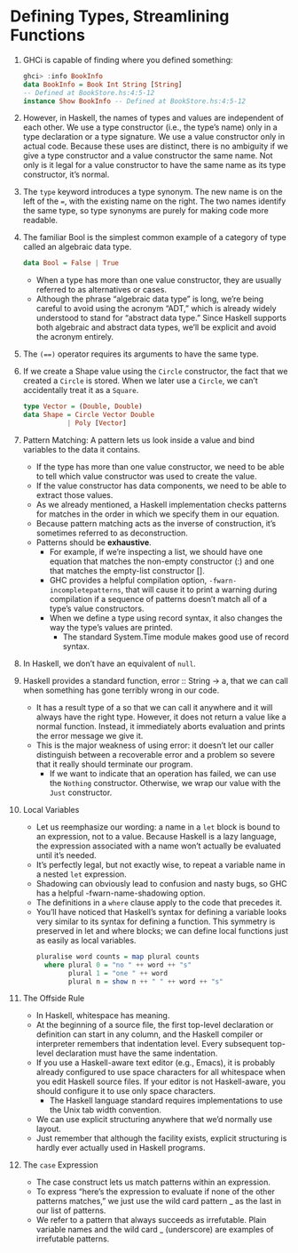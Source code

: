 # Defining Types, Streamlining Functions

1. GHCi is capable of finding where you defined something:
    ```hs
    ghci> :info BookInfo
    data BookInfo = Book Int String [String]
    -- Defined at BookStore.hs:4:5-12
    instance Show BookInfo -- Defined at BookStore.hs:4:5-12
    ```

1. However, in Haskell, the names of types and values are independent of each other. We use a type constructor (i.e., the type’s name) only in a type declaration or a type signature. We use a value constructor only in actual code. Because these uses are distinct, there is no ambiguity if we give a type constructor and a value constructor the same name. Not only is it legal for a value constructor to have the same name as its type constructor, it’s normal.

1. The `type` keyword introduces a type synonym. The new name is on the left of the `=`, with the existing name on the right. The two names identify the same type, so type synonyms are purely for making code more readable.

1. The familiar Bool is the simplest common example of a category of type called an algebraic data type.
    ```hs
    data Bool = False | True
    ```
    - When a type has more than one value constructor, they are usually referred to as alternatives or cases.
    - Although the phrase “algebraic data type” is long, we’re being careful to avoid using the acronym “ADT,” which is already widely understood to stand for “abstract data type.” Since Haskell supports both algebraic and abstract data types, we’ll be explicit and avoid the acronym entirely.

1. The `(==)` operator requires its arguments to have the same type.

1. If we create a Shape value using the `Circle` constructor, the fact that we created a `Circle` is stored. When we later use a `Circle`, we can’t accidentally treat it as a `Square`.
    ```hs
    type Vector = (Double, Double)
    data Shape = Circle Vector Double
               | Poly [Vector]
    ```

1. Pattern Matching: A pattern lets us look inside a value and bind variables to the data it contains.
    - If the type has more than one value constructor, we need to be able to tell which value constructor was used to create the value.
    - If the value constructor has data components, we need to be able to extract those values.
    - As we already mentioned, a Haskell implementation checks patterns for matches in the order in which we specify them in our equation.
    - Because pattern matching acts as the inverse of construction, it’s sometimes referred to as deconstruction.
    - Patterns should be **exhaustive**.
        - For example, if we’re inspecting a list, we should have one equation that matches the non-empty constructor (:) and one that matches the empty-list constructor [].
        - GHC provides a helpful compilation option, `-fwarn-incompletepatterns`, that will cause it to print a warning during compilation if a sequence of patterns doesn’t match all of a type’s value constructors.
        - When we define a type using record syntax, it also changes the way the type’s values are printed.
            - The standard System.Time module makes good use of record syntax.

1. In Haskell, we don’t have an equivalent of `null`.

1. Haskell provides a standard function, error :: String -> a, that we can call when something has gone terribly wrong in our code.
    - It has a result type of a so that we can call it anywhere and it will always have the right type. However, it does not return a value like a normal function. Instead, it immediately aborts evaluation and prints the error message we give it.
    - This is the major weakness of using error: it doesn’t let our caller distinguish between a recoverable error and a problem so severe that it really should terminate our program.
        - If we want to indicate that an operation has failed, we can use the `Nothing` constructor. Otherwise, we wrap our value with the `Just` constructor.

1. Local Variables
    - Let us reemphasize our wording: a name in a `let` block is bound to an expression, not to a value. Because Haskell is a lazy language, the expression associated with a name won’t actually be evaluated until it’s needed.
    - It’s perfectly legal, but not exactly wise, to repeat a variable name in a nested `let` expression.
    - Shadowing can obviously lead to confusion and nasty bugs, so GHC has a helpful -fwarn-name-shadowing option.
    - The definitions in a `where` clause apply to the code that precedes it.
    - You’ll have noticed that Haskell’s syntax for defining a variable looks very similar to its syntax for defining a function. This symmetry is preserved in let and where blocks; we can define local functions just as easily as local variables.
        ```hs
        pluralise word counts = map plural counts
          where plural 0 = "no " ++ word ++ "s"
                plural 1 = "one " ++ word
                plural n = show n ++ " " ++ word ++ "s"
        ```

1. The Offside Rule
    - In Haskell, whitespace has meaning.
    - At the beginning of a source file, the first top-level declaration or definition can start in any column, and the Haskell compiler or interpreter remembers that indentation level. Every subsequent top-level declaration must have the same indentation.
    - If you use a Haskell-aware text editor (e.g., Emacs), it is probably already configured to use space characters for all whitespace when you edit Haskell source files. If your editor is not Haskell-aware, you should configure it to use only space characters.
        - The Haskell language standard requires implementations to use the Unix tab width convention.
    - We can use explicit structuring anywhere that we’d normally use layout.
    - Just remember that although the facility exists, explicit structuring is hardly ever actually used in Haskell programs.

1. The `case` Expression
    - The case construct lets us match patterns within an expression.
    - To express “here’s the expression to evaluate if none of the other patterns matches,” we just use the wild card pattern _ as the last in our list of patterns.
    - We refer to a pattern that always succeeds as irrefutable. Plain variable names and the wild card _ (underscore) are examples of irrefutable patterns.